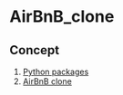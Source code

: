# AirBnB_clone

## Concept
1. [Python packages](https://docs.python.org/3.4/tutorial/modules.html#packages)
2. [AirBnB clone](https://intranet.alxswe.com/concepts/74)
